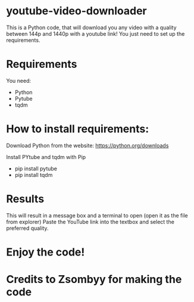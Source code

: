 # youtube-video-downloader
This is a Python code, that will download you any video with a quality between 144p and 1440p with a youtube link! You just need to set up the requirements.

# Requirements
You need:
- Python
- Pytube
- tqdm

# How to install requirements:

Download Python from the website: https://python.org/downloads

Install PYtube and tqdm with Pip
- pip install pytube
- pip install tqdm

# Results
This will result in a message box and a terminal to open (open it as the file from explorer)
Paste the YouTube link into the textbox and select the preferred quality.

# Enjoy the code!

# Credits to Zsombyy for making the code
